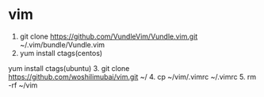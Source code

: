 # vim
1. git clone https://github.com/VundleVim/Vundle.vim.git ~/.vim/bundle/Vundle.vim
2.  yum install ctags(centos)

  yum install ctags(ubuntu)
3. git clone https://github.com/woshilimubai/vim.git ~/
4. cp ~/vim/.vimrc ~/.vimrc
5. rm -rf ~/vim
